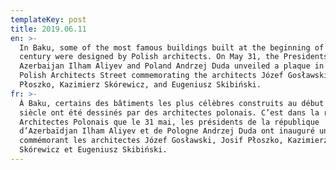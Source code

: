 ```yaml
---
templateKey: post
title: 2019.06.11
en: >-
  In Baku, some of the most famous buildings built at the beginning of the 20th
  century were designed by Polish architects. On May 31, the Presidents of
  Azerbaijan Ilham Aliyev and Poland Andrzej Duda unveiled a plaque in the
  Polish Architects Street commemorating the architects Józef Gosławski, Josif
  Płoszko, Kazimierz Skórewicz, and Eugeniusz Skibiński.
fr: >-
  À Baku, certains des bâtiments les plus célèbres construits au début du XXème
  siècle ont été dessinés par des architectes polonais. C’est dans la rue des
  Architectes Polonais que le 31 mai, les présidents de la république
  d’Azerbaïdjan Ilham Aliyev et de Pologne Andrzej Duda ont inauguré une plaque
  commémorant les architectes Józef Gosławski, Josif Płoszko, Kazimierz
  Skórewicz et Eugeniusz Skibiński.
---
```


